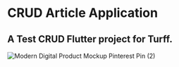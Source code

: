 # CRUD Article Application

## A Test CRUD Flutter project for Turff. ##


![Modern Digital Product Mockup Pinterest Pin (2)](https://github.com/user-attachments/assets/284dee92-4662-4705-b61a-a403e8fe8ca4)
